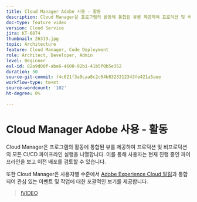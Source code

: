 ```yaml
---
title: Cloud Manager Adobe 사용 - 활동
description: Cloud Manager은 프로그램의 활동에 통합된 뷰를 제공하여 프로덕션 및 비프로덕션의 모든 CI/CD 파이프라인 실행을 나열합니다. 이를 통해 사용자는 현재 진행 중인 파이프라인을 보고 이전 배포를 검토할 수 있습니다.
doc-type: feature video
version: Cloud Service
jira: KT-6874
thumbnail: 26319.jpg
topic: Architecture
feature: Cloud Manager, Code Deployment
role: Architect, Developer, Admin
level: Beginner
exl-id: 82a9d00f-abe6-4600-92b1-41b5f0b5e352
duration: 50
source-git-commit: f4c621f3a9caa8c2c64b8323312343fe421a5aee
workflow-type: tm+mt
source-wordcount: '102'
ht-degree: 0%

---
```


# Cloud Manager Adobe 사용 - 활동

Cloud Manager은 프로그램의 활동에 통합된 뷰를 제공하여 프로덕션 및 비프로덕션의 모든 CI/CD 파이프라인 실행을 나열합니다. 이를 통해 사용자는 현재 진행 중인 파이프라인을 보고 이전 배포를 검토할 수 있습니다.

또한 Cloud Manager은 사용자별 수준에서 [Adobe Experience Cloud 알림](https://experienceleague.adobe.com/docs/experience-manager-cloud-manager/using/how-to-use/notifications.html)과 통합되어 관심 있는 이벤트 및 작업에 대한 포괄적인 보기를 제공합니다.

>[!VIDEO](https://video.tv.adobe.com/v/26319?quality=12&learn=on)

